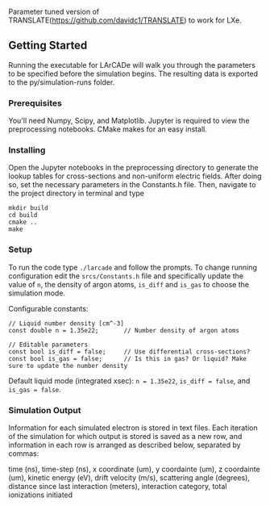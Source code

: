 Parameter tuned version of TRANSLATE(https://github.com/davidc1/TRANSLATE) to work for LXe.

## Getting Started
Running the executable for LArCADe will walk you through the parameters to be specified before the simulation begins. The resulting data is exported to the py/simulation-runs folder. 

### Prerequisites
You'll need Numpy, Scipy, and Matplotlib. Jupyter is required to view the preprocessing notebooks. CMake makes for an easy install.

### Installing
Open the Jupyter notebooks in the preprocessing directory to generate the lookup tables for cross-sections and non-uniform electric fields. After doing so, set the necessary parameters in the Constants.h file. Then, navigate to the project directory in terminal and type

```
mkdir build
cd build
cmake ..
make
```

### Setup
To run the code type `./larcade` and follow the prompts. To change running configuration edit the `srcs/Constants.h` file and specifically update the value of `n`, the density of argon atoms, `is_diff` and `is_gas` to choose the simulation mode.

Configurable constants:

```
// Liquid number density [cm^-3]                                                                                                                       
const double n = 1.35e22;       // Number density of argon atoms

// Editable parameters                                                                                                                                 
const bool is_diff = false;     // Use differential cross-sections?                                                                    
const bool is_gas = false;      // Is this in gas? Or liquid? Make sure to update the number density 
```

Default liquid mode (integrated xsec): `n = 1.35e22`, `is_diff = false`, and `is_gas = false`.

### Simulation Output
Information for each simulated electron is stored in text files. Each iteration of the simulation for which output is stored is saved as a new row, and information in each row is arranged as described below, separated by commas:

time (ns), time-step (ns), x coordinate (um), y coordainte (um), z coordainte (um), kinetic energy (eV), drift velocity (m/s), scattering angle (degrees), distance since last interaction (meters), interaction category, total ionizations initiated

